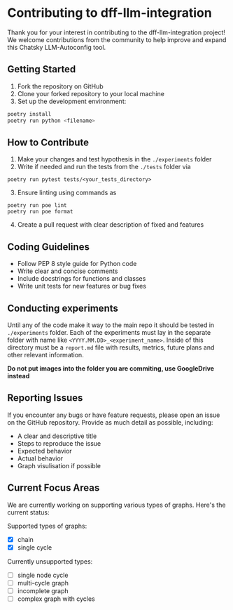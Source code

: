 # Contributing to dff-llm-integration

Thank you for your interest in contributing to the dff-llm-integration project! We welcome contributions from the community to help improve and expand this Chatsky LLM-Autoconfig tool.

## Getting Started

1. Fork the repository on GitHub
2. Clone your forked repository to your local machine
3. Set up the development environment:
```bash
poetry install
poetry run python <filename>
```

## How to Contribute
1. Make your changes and test hypothesis in the `./experiments` folder
2. Write if needed and run the tests from the `./tests` folder via
```
poetry run pytest tests/<your_tests_directory>
```
3. Ensure linting using commands as
```
poetry run poe lint
poetry run poe format
```
4. Create a pull request with clear description of fixed and features


## Coding Guidelines

- Follow PEP 8 style guide for Python code
- Write clear and concise comments
- Include docstrings for functions and classes
- Write unit tests for new features or bug fixes

## Conducting experiments
Until any of the code make it way to the main repo it should be tested in `./experiments` folder.
Each of the experiments must lay in the separate folder with name like `<YYYY.MM.DD>_<experiment_name>`.
Inside of this directory must be a `report.md` file with results, metrics, future plans and other relevant information.

**Do not put images into the folder you are commiting, use GoogleDrive instead**

## Reporting Issues

If you encounter any bugs or have feature requests, please open an issue on the GitHub repository. Provide as much detail as possible, including:

- A clear and descriptive title
- Steps to reproduce the issue
- Expected behavior
- Actual behavior
- Graph visulisation if possible

## Current Focus Areas

We are currently working on supporting various types of graphs. Here's the current status:

Supported types of graphs:
- [x] chain
- [x] single cycle

Currently unsupported types:
- [ ] single node cycle
- [ ] multi-cycle graph
- [ ] incomplete graph
- [ ] complex graph with cycles